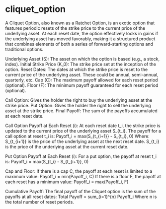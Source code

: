 # cliquet_option

A Cliquet Option, also known as a Ratchet Option, is an exotic option that features periodic resets of the strike price to the current price of the underlying asset. At each reset date, the option effectively locks in gains if the underlying asset has moved favorably, making it a structured product that combines elements of both a series of forward-starting options and traditional options.


Underlying Asset (S): The asset on which the option is based (e.g., a stock, index).
Initial Strike Price (K_0): The strike price set at the inception of the option.
Reset Dates: The dates at which the strike price is reset to the current price of the underlying asset. These could be annual, semi-annual, quarterly, etc.
Cap (C): The maximum payoff allowed for each reset period (optional).
Floor (F): The minimum payoff guaranteed for each reset period (optional).

Call Option: Gives the holder the right to buy the underlying asset at the strike price.
Put Option: Gives the holder the right to sell the underlying asset at the strike price.
Final Payoff: The sum of the payoffs accumulated at each reset date.


Call Option Payoff at Each Reset (i):
At each reset date t_i, the strike price is updated to the current price of the underlying asset S_{t_i}.
The payoff for a call option at reset t_i is:
Payoff_i = max(S_{t_{i+1}} - S_{t_i}, 0)
Where:
S_{t_{i+1}} is the price of the underlying asset at the next reset date.
S_{t_i} is the price of the underlying asset at the current reset date.

Put Option Payoff at Each Reset (i):
For a put option, the payoff at reset t_i is:
Payoff_i = max(S_{t_i} - S_{t_{i+1}}, 0)

Cap and Floor:
If there is a cap C, the payoff at each reset is limited to a maximum value:
Payoff_i = min(Payoff_i, C)
If there is a floor F, the payoff at each reset has a minimum value:
Payoff_i = max(Payoff_i, F)

Cumulative Payoff:
The final payoff of the Cliquet option is the sum of the payoffs at all reset dates:
Total Payoff = sum_{i=1}^{n} Payoff_i
Where n is the total number of reset periods.
